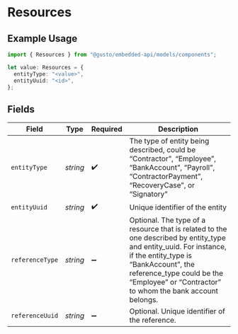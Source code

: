 # Resources

## Example Usage

```typescript
import { Resources } from "@gusto/embedded-api/models/components";

let value: Resources = {
  entityType: "<value>",
  entityUuid: "<id>",
};
```

## Fields

| Field                                                                                                                                                                                                                                                 | Type                                                                                                                                                                                                                                                  | Required                                                                                                                                                                                                                                              | Description                                                                                                                                                                                                                                           |
| ----------------------------------------------------------------------------------------------------------------------------------------------------------------------------------------------------------------------------------------------------- | ----------------------------------------------------------------------------------------------------------------------------------------------------------------------------------------------------------------------------------------------------- | ----------------------------------------------------------------------------------------------------------------------------------------------------------------------------------------------------------------------------------------------------- | ----------------------------------------------------------------------------------------------------------------------------------------------------------------------------------------------------------------------------------------------------- |
| `entityType`                                                                                                                                                                                                                                          | *string*                                                                                                                                                                                                                                              | :heavy_check_mark:                                                                                                                                                                                                                                    | The type of entity being described, could be “Contractor”, “Employee”, “BankAccount”, “Payroll”, “ContractorPayment”, “RecoveryCase”, or “Signatory”                                                                                                  |
| `entityUuid`                                                                                                                                                                                                                                          | *string*                                                                                                                                                                                                                                              | :heavy_check_mark:                                                                                                                                                                                                                                    | Unique identifier of the entity                                                                                                                                                                                                                       |
| `referenceType`                                                                                                                                                                                                                                       | *string*                                                                                                                                                                                                                                              | :heavy_minus_sign:                                                                                                                                                                                                                                    | Optional. The type of a resource that is related to the one described by entity_type and entity_uuid. For instance, if the entity_type is “BankAccount”, the reference_type could be the “Employee” or “Contractor” to whom the bank account belongs. |
| `referenceUuid`                                                                                                                                                                                                                                       | *string*                                                                                                                                                                                                                                              | :heavy_minus_sign:                                                                                                                                                                                                                                    | Optional. Unique identifier of the reference.                                                                                                                                                                                                         |